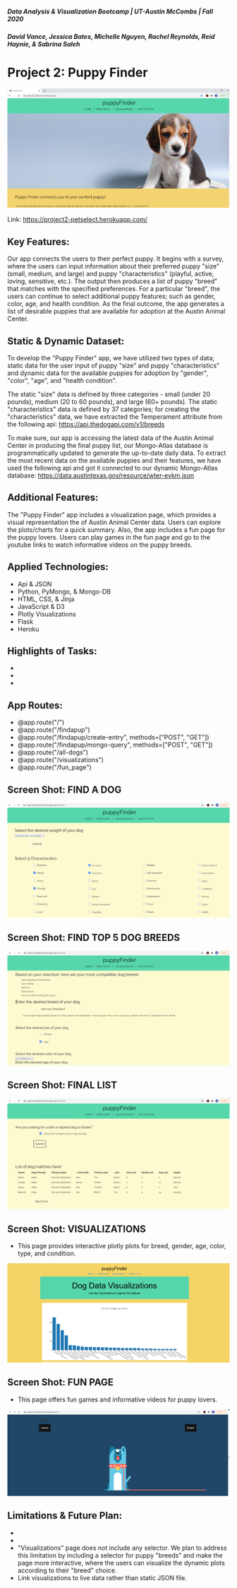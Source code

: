 ##### Data Analysis & Visualization Bootcamp | UT-Austin McCombs | Fall 2020
##### David Vance, Jessica Bates, Michelle Nguyen, Rachel Reynolds, Reid Haynie, & Sabrina Saleh

# **Project 2: Puppy Finder**

![screen-1](ScreenShots/screen_1.PNG)

Link: https://project2-petselect.herokuapp.com/

## Key Features:
Our app connects the users to their perfect puppy. It begins with a survey, where the users can input information about their preferred puppy "size" (small, medium, and large) and puppy "characteristics" (playful, active, loving, sensitive, etc.). The output then produces a list of puppy "breed" that matches with the specified preferences. For a particular "breed", the users can continue to select additional puppy features; such as gender, color, age, and health condition. As the final outcome, the app generates a list of desirable puppies that are available for adoption at the Austin Animal Center. 

## Static & Dynamic Dataset:
To develop the "Puppy Finder" app, we have utilized two types of data; static data for the user input of puppy "size" and puppy "characteristics" and dynamic data for the available puppies for adoption by "gender", "color", "age", and "health condition".

The static "size" data is defined by three categories - small (under 20 pounds), medium (20 to 60 pounds), and large (60+ pounds). The static "characteristics" data is defined by 37 categories; for creating the "characteristics" data, we have extracted the Temperament attribute from the following api: https://api.thedogapi.com/v1/breeds

To make sure, our app is accessing the latest data of the Austin Animal Center in producing the final puppy list, our Mongo-Atlas database is programmatically updated to generate the up-to-date daily data. To extract the most recent data on the available puppies and their features, we have used the following api and got it connected to our dynamic Mongo-Atlas database: https://data.austintexas.gov/resource/wter-evkm.json

## Additional Features:
The "Puppy Finder" app includes a visualization page, which provides a visual representation the of Austin Animal Center data. Users can explore the plots/charts for a quick summary. Also, the app includes a fun page for the puppy lovers. Users can play games in the fun page and go to the youtube links to watch informative videos on the puppy breeds.  

## Applied Technologies:
* Api & JSON
* Python, PyMongo, & Mongo-DB
* HTML, CSS, & Jinja
* JavaScript & D3
* Plotly Visualizations
* Flask
* Heroku

## Highlights of Tasks:
* 
* 
* 

## App Routes:
* @app.route("/")
* @app.route("/findapup")
* @app.route("/findapup/create-entry", methods=["POST", "GET"])
* @app.route("/findapup/mongo-query", methods=["POST", "GET"])
* @app.route("/all-dogs")
* @app.route("/visualizations")
* @app.route("/fun_page")

## Screen Shot: FIND A DOG

![screen-2](ScreenShots/screen_2.PNG)

## Screen Shot: FIND TOP 5 DOG BREEDS 

![screen-3](ScreenShots/screen_3.PNG)

## Screen Shot: FINAL LIST 

![screen-4](ScreenShots/screen_4.PNG)

## Screen Shot: VISUALIZATIONS
* This page provides interactive plotly plots for breed, gender, age, color, type, and condition.

![screen-5](ScreenShots/screen_5.PNG)

## Screen Shot: FUN PAGE
* This page offers fun games and informative videos for puppy lovers.

![screen-fun](ScreenShots/screen_fun.PNG)

## Limitations & Future Plan:
* 
* 
* "Visualizations" page does not include any selector. We plan to address this limitation by including a selector for puppy "breeds" and make the page more interactive, where the users can visualize the dynamic plots according to their "breed" choice.
* Link visualizations to live data rather than static JSON file.




